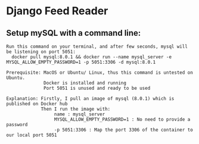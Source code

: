 # Django Feed Reader

## Setup mySQL with a command line:
    Run this command on your terminal, and after few seconds, mysql will be listening on port 5051:
      docker pull mysql:8.0.1 && docker run --name mysql_server -e MYSQL_ALLOW_EMPTY_PASSWORD=1 -p 5051:3306 -d mysql:8.0.1

    Prerequisite: MacOS or Ubuntu/ Linux, thus this command is untested on Ubuntu.
                  Docker is installed and running
                  Port 5051 is unused and ready to be used

    Explanation: Firstly, I pull an image of mysql (8.0.1) which is published on Docker hub
                 Then I run the image with:
                      name : mysql_server
                      MYSQL_ALLOW_EMPTY_PASSWORD=1 : No need to provide a password
                      -p 5051:3306 : Map the port 3306 of the container to our local port 5051
